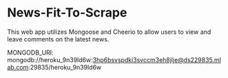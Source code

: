 # News-Fit-To-Scrape

This web app utilizes Mongoose and Cheerio to allow users to view and leave comments on the latest news. 

MONGODB_URI: mongodb://heroku_9n39ld6w:3hp6bsvspdki3svccm3eh8jlje@ds229835.mlab.com:29835/heroku_9n39ld6w
